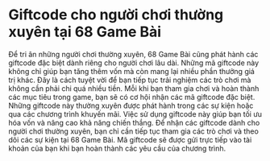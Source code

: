 # Giftcode cho người chơi thường xuyên tại 68 Game Bài
Để tri ân những người chơi thường xuyên, 68 Game Bài cũng phát hành các giftcode đặc biệt dành riêng cho người chơi lâu dài. Những mã giftcode này không chỉ giúp bạn tăng thêm vốn mà còn mang lại nhiều phần thưởng giá trị khác. Đây là cách tuyệt vời để bạn tiếp tục trải nghiệm các trò chơi mà không cần phải chi quá nhiều tiền.
Mỗi khi bạn tham gia chơi và hoàn thành các mục tiêu trong game, bạn sẽ có cơ hội nhận các mã giftcode đặc biệt. Những giftcode này thường xuyên được phát hành trong các sự kiện hoặc qua các chương trình khuyến mãi. Việc sử dụng giftcode này giúp bạn tối ưu hóa vốn và nâng cao khả năng chiến thắng.
Để nhận các giftcode dành cho người chơi thường xuyên, bạn chỉ cần tiếp tục tham gia các trò chơi và theo dõi các sự kiện tại 68 Game Bài. Mã giftcode sẽ được gửi trực tiếp vào tài khoản của bạn khi bạn hoàn thành các yêu cầu của chương trình.
